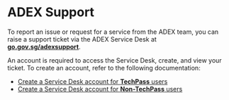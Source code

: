 # ADEX Support

To report an issue or request for a service from the ADEX team, you can raise a support ticket via the ADEX Service Desk at [**go.gov.sg/adexsupport**](https://sgtechstack-cep.atlassian.net/servicedesk/customer/portal/113).

An account is required to access the Service Desk, create, and view your ticket. To create an account, refer to the following documentation:
- [Create a Service Desk account for **TechPass** users](https://docs.developer.tech.gov.sg/docs/ship-hats-planning-tools/access-atlassian-cloud)
- [Create a Service Desk account for **Non-TechPass** users](/Support/non-techpass.md)

